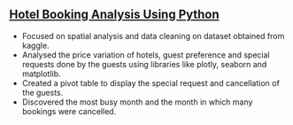 ## [Hotel Booking Analysis Using Python](https://github.com/Laxman-Parab/Hotel_Booking_Analysis_Using_Python/blob/main/Hotel_Booking_Analysis.ipynb)
- Focused on spatial analysis and data cleaning on dataset obtained from kaggle.
- Analysed the price variation of hotels, guest preference and special requests done by the guests using libraries like plotly, seaborn and matplotlib.
- Created a pivot table to display the special request and cancellation of the guests.
- Discovered the most busy month and the month in which many bookings were cancelled.
